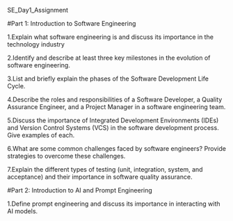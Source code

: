 SE_Day1_Assignment

#Part 1: Introduction to Software Engineering

1.Explain what software engineering is and discuss its importance in the technology industry

2.Identify and describe at least three key milestones in the evolution of software engineering.  

3.List and briefly explain the phases of the Software Development Life Cycle.
 
4.Describe the roles and responsibilities of a Software Developer, a Quality Assurance Engineer, and a Project Manager in a software engineering team.

5.Discuss the importance of Integrated Development Environments (IDEs) and Version Control Systems (VCS) in the software development process. Give examples of each.

6.What are some common challenges faced by software engineers? Provide strategies to overcome these challenges.

7.Explain the different types of testing (unit, integration, system, and acceptance) and their importance in software quality assurance.

#Part 2: Introduction to AI and Prompt Engineering

1.Define prompt engineering and discuss its importance in interacting with AI models.
 



